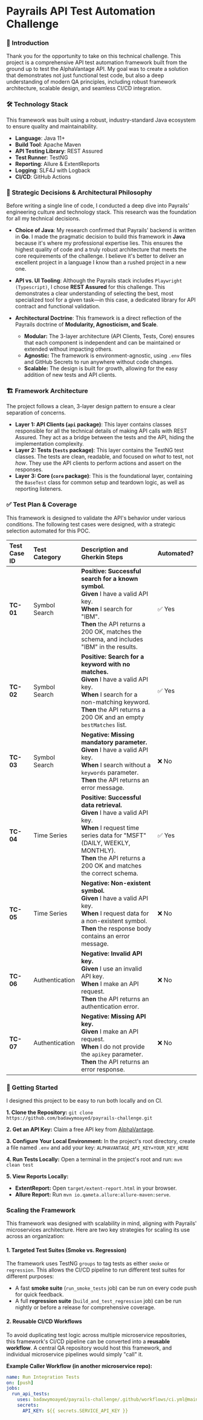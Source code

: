 # Payrails API Test Automation Challenge

### 👋 Introduction

Thank you for the opportunity to take on this technical challenge. This project is a comprehensive API test automation framework built from the ground up to test the AlphaVantage API. My goal was to create a solution that demonstrates not just functional test code, but also a deep understanding of modern QA principles, including robust framework architecture, scalable design, and seamless CI/CD integration.

### 🛠️ Technology Stack

This framework was built using a robust, industry-standard Java ecosystem to ensure quality and maintainability.

* **Language**: Java 11+
* **Build Tool**: Apache Maven
* **API Testing Library**: REST Assured
* **Test Runner**: TestNG
* **Reporting**: Allure & ExtentReports
* **Logging**: SLF4J with Logback
* **CI/CD**: GitHub Actions

### 🧠 Strategic Decisions & Architectural Philosophy

Before writing a single line of code, I conducted a deep dive into Payrails' engineering culture and technology stack. This research was the foundation for all my technical decisions.

* **Choice of Java**: My research confirmed that Payrails' backend is written in **Go**. I made the pragmatic decision to build this framework in **Java** because it's where my professional expertise lies. This ensures the highest quality of code and a truly robust architecture that meets the core requirements of the challenge. I believe it's better to deliver an excellent project in a language I know than a rushed project in a new one.

* **API vs. UI Tooling**: Although the Payrails stack includes `Playwright (Typescript)`, I chose **REST Assured** for this challenge. This demonstrates a clear understanding of selecting the best, most specialized tool for a given task—in this case, a dedicated library for API contract and functional validation.

* **Architectural Doctrine**: This framework is a direct reflection of the Payrails doctrine of **Modularity, Agnosticism, and Scale**.
    * **Modular:** The 3-layer architecture (API Clients, Tests, Core) ensures that each component is independent and can be maintained or extended without impacting others.
    * **Agnostic:** The framework is environment-agnostic, using `.env` files and GitHub Secrets to run anywhere without code changes.
    * **Scalable:** The design is built for growth, allowing for the easy addition of new tests and API clients.

### 🏗️ Framework Architecture

The project follows a clean, 3-layer design pattern to ensure a clear separation of concerns.

* **Layer 1: API Clients (`api` package)**: This layer contains classes responsible for all the technical details of making API calls with REST Assured. They act as a bridge between the tests and the API, hiding the implementation complexity.
* **Layer 2: Tests (`tests` package)**: This layer contains the TestNG test classes. The tests are clean, readable, and focused on *what* to test, not *how*. They use the API clients to perform actions and assert on the responses.
* **Layer 3: Core (`core` package)**: This is the foundational layer, containing the `BaseTest` class for common setup and teardown logic, as well as reporting listeners.

### ✅ Test Plan & Coverage

This framework is designed to validate the API's behavior under various conditions. The following test cases were designed, with a strategic selection automated for this POC.

| Test Case ID | Test Category | Description and Gherkin Steps | Automated? |
| :--- | :--- | :--- | :--- |
| **TC-01** | Symbol Search | **Positive: Successful search for a known symbol.**<br>**Given** I have a valid API key.<br>**When** I search for "IBM".<br>**Then** the API returns a 200 OK, matches the schema, and includes "IBM" in the results. | ✅ Yes |
| **TC-02** | Symbol Search | **Positive: Search for a keyword with no matches.**<br>**Given** I have a valid API key.<br>**When** I search for a non-matching keyword.<br>**Then** the API returns a 200 OK and an empty `bestMatches` list. | ✅ Yes |
| **TC-03** | Symbol Search | **Negative: Missing mandatory parameter.**<br>**Given** I have a valid API key.<br>**When** I search without a `keywords` parameter.<br>**Then** the API returns an error message. | ❌ No |
| **TC-04** | Time Series | **Positive: Successful data retrieval.**<br>**Given** I have a valid API key.<br>**When** I request time series data for "MSFT" (DAILY, WEEKLY, MONTHLY).<br>**Then** the API returns a 200 OK and matches the correct schema. | ✅ Yes |
| **TC-05** | Time Series | **Negative: Non-existent symbol.**<br>**Given** I have a valid API key.<br>**When** I request data for a non-existent symbol.<br>**Then** the response body contains an error message. | ❌ No |
| **TC-06** | Authentication | **Negative: Invalid API key.**<br>**Given** I use an invalid API key.<br>**When** I make an API request.<br>**Then** the API returns an authentication error. | ❌ No |
| **TC-07** | Authentication | **Negative: Missing API key.**<br>**Given** I make an API request.<br>**When** I do not provide the `apikey` parameter.<br>**Then** the API returns an error response. | ❌ No |

### 🚀 Getting Started

I designed this project to be easy to run both locally and on CI.

**1. Clone the Repository:**
`git clone https://github.com/badawymoayed/payrails-challenge.git`

**2. Get an API Key:**
Claim a free API key from [AlphaVantage](https://www.alphavantage.co/support/#api-key).

**3. Configure Your Local Environment:**
In the project's root directory, create a file named `.env` and add your key:
`ALPHAVANTAGE_API_KEY=YOUR_KEY_HERE`

**4. Run Tests Locally:**
Open a terminal in the project's root and run:
`mvn clean test`

**5. View Reports Locally:**
* **ExtentReport:** Open `target/extent-report.html` in your browser.
* **Allure Report:** Run `mvn io.qameta.allure:allure-maven:serve`.

###  Scaling the Framework

This framework was designed with scalability in mind, aligning with Payrails' microservices architecture. Here are two key strategies for scaling its use across an organization:

#### 1. Targeted Test Suites (Smoke vs. Regression)
The framework uses TestNG `groups` to tag tests as either `smoke` or `regression`. This allows the CI/CD pipeline to run different test suites for different purposes:
- A fast **smoke suite** (`run_smoke_tests` job) can be run on every code push for quick feedback.
- A full **regression suite** (`build_and_test_regression` job) can be run nightly or before a release for comprehensive coverage.

#### 2. Reusable CI/CD Workflows
To avoid duplicating test logic across multiple microservice repositories, this framework's CI/CD pipeline can be converted into a **reusable workflow**. A central QA repository would host this framework, and individual microservice pipelines would simply "call" it.

**Example Caller Workflow (in another microservice repo):**
```yaml
name: Run Integration Tests
on: [push]
jobs:
  run_api_tests:
    uses: badawymoayed/payrails-challenge/.github/workflows/ci.yml@main
    secrets:
      API_KEY: ${{ secrets.SERVICE_API_KEY }}